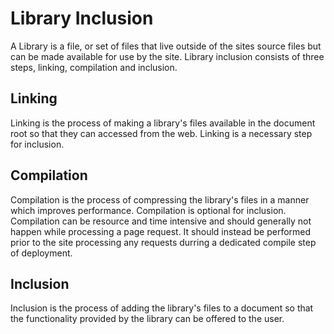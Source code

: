 # Library Inclusion

A Library is a file, or set of files that live outside of the sites source
files but can be made available for use by the site. Library inclusion
consists of three steps, linking, compilation and inclusion.

## Linking

Linking is the process of making a library's files available in the document
root so that they can accessed from the web. Linking is a necessary step for
inclusion.

## Compilation

Compilation is the process of compressing the library's files in a manner which
improves performance. Compilation is optional for inclusion. Compilation can be
resource and time intensive and should generally not happen while processing a
page request. It should instead be performed prior to the site processing any
requests durring a dedicated compile step of deployment.

## Inclusion

Inclusion is the process of adding the library's files to a document so that the
functionality provided by the library can be offered to the user.

